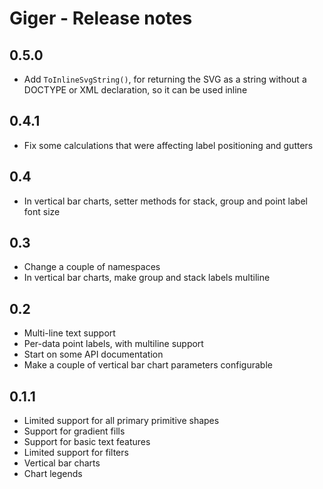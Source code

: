 # Giger - Release notes

## 0.5.0

- Add `ToInlineSvgString()`, for returning the SVG as a string without a DOCTYPE or XML declaration, so it can be used inline


## 0.4.1

- Fix some calculations that were affecting label positioning and gutters


## 0.4

- In vertical bar charts, setter methods for stack, group and point label font size


## 0.3

- Change a couple of namespaces
- In vertical bar charts, make group and stack labels multiline


## 0.2

- Multi-line text support
- Per-data point labels, with multiline support
- Start on some API documentation
- Make a couple of vertical bar chart parameters configurable


## 0.1.1

- Limited support for all primary primitive shapes
- Support for gradient fills
- Support for basic text features
- Limited support for filters
- Vertical bar charts
- Chart legends


